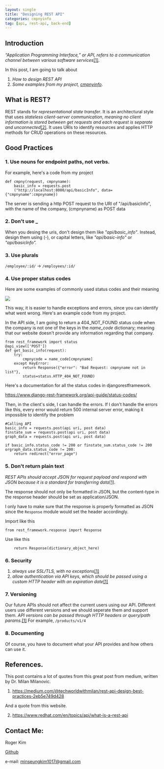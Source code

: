 ```yaml
---
layout: single
title: "Designing REST API"
categories: cmpnyinfo
tag: [api, rest-api, back-end]
---
```


## Introduction

_“Application Programming Interface,” or API, refers to a communication channel between various software services_[[1]](https://medium.com/@techworldwithmilan/rest-api-design-best-practices-2eb5e749d428).

In this post, I am going to talk about 
1. _How to design REST API_
2. _Some examples from my project, [cmpnyinfo](https://rogerkimjazzlover.github.io/cmpnyinfo/cmpnyinfo-the-api/)_.

## What is REST?

REST stands for _representational state transfer_. It is an architectural style that uses _stateless client-server communication, meaning no client information is stored between get requests and each request is separate and unconnected_[[2]](https://www.redhat.com/en/topics/api/what-is-a-rest-api). It uses URIs to identify resources and applies HTTP methods for CRUD operations on these resources.

## Good Practices

### 1. Use nouns for endpoint paths, not verbs.

For example, here's a code from my project
```
def cmpny(request, cmpnyname):
	basic_info = requests.post
    ("http://localhost:8000/api/basicInfo", data={"cmpnyname":cmpnyname})
```

The server is sending a http POST request to the URI of "/api/basicInfo", with the name of the company, (cmpnyname) as POST data

### 2. Don't use _

When you desing the uris, don't design them like _"api/basic_info"_. Instead, design them using (-), or capital letters, like _"api/basic-info"_ or _"api/basicInfo"._

### 3. Use plurals

```/employee/:id/``` -> ```/employees/:id/```

### 4. Use proper status codes

Here are some examples of commonly used status codes and their meaning

![](/assets/img/status_codes.png)

This way, it is easier to handle exceptions and errors, since you can identify what went wrong. Here's an example code from my project.

In the API side, I am going to return a 404_NOT_FOUND status code when the company is not one of the keys in the _name_code_ dictionary; meaning that our website doesn't provide any information regarding that company.
```
from rest_framework import status
@api_view(['POST'])
def get_basic_info(request):
    try:
        cmpnycode = name_code[cmpnyname]
    except KeyError:
        return Response({"error": "Bad Request: cmpnyname not in list"},    
        status=status.HTTP_404_NOT_FOUND)
```

Here's a documentation for all the status codes in djangorestframework. 

https://www.django-rest-framework.org/api-guide/status-codes/

Then, in the client's side, I can handle the errors. If I don't handle the errors like this, every error would return 500 internal server error, making it impossible to identify the problem

```
#Calling API
basic_info = requests.post(api uri, post data)
finstate_sum = requests.post(api uri, post data)
graph_data = requests.post(api uri, post data)

if basic_info.status_code != 200 or finstate_sum.status_code != 200 orgraph_data.status_code != 200:
    return redirect("error_page")
```

### 5. Don't return plain text

_REST APIs should accept JSON for request payload and respond with JSON because it is a standard for transferring data_[[1]](https://medium.com/@techworldwithmilan/rest-api-design-best-practices-2eb5e749d428).

The response should not only be formatted in JSON, but the content-type in the response header should be set as application/JSON.

I only have to make sure that the response is properly formatted as JSON since the ```Response``` module would set the header accordingly.

Import like this
```
from rest_framework.response import Response
```
Use like this
```
    return Response(dictionary_object_here)
```

### 6. Security

1. _always use SSL/TLS, with no exceptions_[[1]](https://medium.com/@techworldwithmilan/rest-api-design-best-practices-2eb5e749d428)
2. _allow authentication via API keys, which should be passed using a custom HTTP header with an expiration date_[[1]](https://medium.com/@techworldwithmilan/rest-api-design-best-practices-2eb5e749d428)

### 7. Versioning

Our future APIs should not affect the current users using our API. Different users use different versions and we should seperate them and support them. _API versions can be passed through HTTP headers or query/path params._[[1]](https://medium.com/@techworldwithmilan/rest-api-design-best-practices-2eb5e749d428) For example, ```/products/v1/4```

### 8. Documenting

Of course, you have to document what your API provides and how others can use it.

## References.

This post contains a lot of quotes from this great post from medium, written by Dr. Milan  Milanovic.

1. https://medium.com/@techworldwithmilan/rest-api-design-best-practices-2eb5e749d428

And a quote from this website.

2. https://www.redhat.com/en/topics/api/what-is-a-rest-api

## Contact Me:

Roger Kim

[Github](https://github.com/RogerKimJazzLover)

e-mail: <minseungkim1017@gmail.com> 